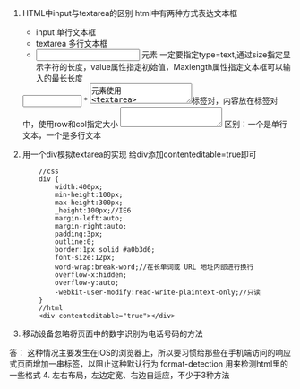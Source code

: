 1.  HTML中input与textarea的区别
    html中有两种方式表达文本框
    *  input 单行文本框
    *  textarea  多行文本框
    *  <input/> 元素 一定要指定type=text,通过size指定显示字符的长度，value属性指定初始值，Maxlength属性指定文本框可以输入的最长长度
    <input type="text" value="" size="10" Maxlength="15" />
    * <textarea>元素使用
    <textarea></textarea>标签对，内容放在标签对中，使用row和col指定大小
    <textarea row="3" col="4"></textarea>
    区别：一个是单行文本，一个是多行文本
2.  用一个div模拟textarea的实现
    给div添加contenteditable=true即可
    ```
        //css
        div {
            width:400px;
            min-height:100px;
            max-height:300px;
            _height:100px;//IE6
            margin-left:auto;
            margin-right:auto;
            padding:3px;
            outline:0;
            border:1px solid #a0b3d6;
            font-size:12px;
            word-wrap:break-word;//在长单词或 URL 地址内部进行换行
            overflow-x:hidden;
            overflow-y:auto;
            -webkit-user-modify:read-write-plaintext-only;//只读
        }
        //html
        <div contenteditable="true"></div>
    ```

3. 移动设备忽略将页面中的数字识别为电话号码的方法

答： 这种情况主要发生在iOS的浏览器上，所以要习惯给那些在手机端访问的响应式页面增加一串<meta>标签，以阻止这种默认行为
<meta name="format-detection" content="telephone=no"/>
<meta name="format-detection" content="email=no"/>
<meta name="format-detection" content="address=no" />
<meta name="format-detection" content="date=no" />
format-detection 用来检测html里的一些格式
4. 左右布局，左边定宽、右边自适应，不少于3种方法
